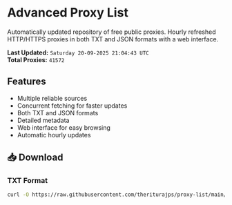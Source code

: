 # Advanced Proxy List

Automatically updated repository of free public proxies. Hourly refreshed HTTP/HTTPS proxies in both TXT and JSON formats with a web interface.

**Last Updated:** `Saturday 20-09-2025 21:04:43 UTC`  
**Total Proxies:** `41572`

## Features
- Multiple reliable sources
- Concurrent fetching for faster updates
- Both TXT and JSON formats
- Detailed metadata
- Web interface for easy browsing
- Automatic hourly updates

## 📥 Download

### TXT Format
```bash
curl -O https://raw.githubusercontent.com/theriturajps/proxy-list/main/proxies.txt